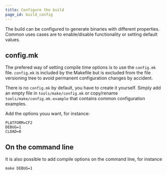 ```yaml
---
title: Configure the build
page_id: build_config
---
```


The build can be configured to generate binaries with different properties. Common uses cases are to enable/disable functionality or setting default values.

## config.mk

The prefered way of setting compile time options is to use the `config.mk` file. `config.mk` is included by the Makefile but is excluded from the file versioning tree to avoid permanent configuration changes by accident.

There is no `config.mk` by default, you have to create it yourself. Simply add an empty file in `tools/make/config.mk` or copy/rename `tools/make/config.mk.example` that contains common configuration examples.

Add the options youu want, for instance:

```
PLATFORM=CF2
DEBUG=1
CLOAD=0
```

## On the command line

It is also possible to add compile options on the command line, for instance

```make DEBUG=1```
